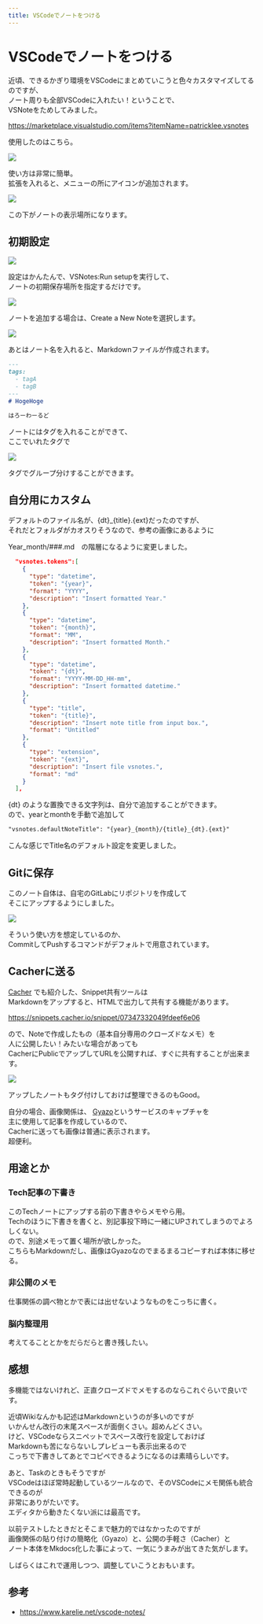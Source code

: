 ```yaml
---
title: VSCodeでノートをつける
---
```


# VSCodeでノートをつける

近頃、できるかぎり環境をVSCodeにまとめていこうと色々カスタマイズしてるのですが、  
ノート周りも全部VSCodeに入れたい！ということで、  
VSNoteをためしてみました。  
  
https://marketplace.visualstudio.com/items?itemName=patricklee.vsnotes

使用したのはこちら。  
  
![](https://gyazo.com/a5cbc744119780a6db03dfeba2ea6ab1.png)

使い方は非常に簡単。  
拡張を入れると、メニューの所にアイコンが追加されます。  
  
![](https://gyazo.com/cf9785474f6000936e93ab884574225d.png)    

この下がノートの表示場所になります。  
  
## 初期設定

![](https://gyazo.com/df0514d64779e5c0b96b60cf10b59640.png)

設定はかんたんで、VSNotes:Run setupを実行して、  
ノートの初期保存場所を指定するだけです。  

![](https://gyazo.com/63d64e13a0d5ffdf52149edaf7e64c9e.png)

ノートを追加する場合は、Create a New Noteを選択します。  
  
![](https://gyazo.com/6f51915d31d29bf547cdf70ea7279e1f.png)

あとはノート名を入れると、Markdownファイルが作成されます。  
  
```markdown
---
tags:
  - tagA
  - tagB
---
# HogeHoge

はろーわーるど
```
ノートにはタグを入れることができて、  
ここでいれたタグで

![](https://gyazo.com/5ec6dc031e105cc5ad1aeaed45578295.png)

タグでグループ分けすることができます。  
  
## 自分用にカスタム

デフォルトのファイル名が、{dt}_{title}.{ext}だったのですが、  
それだとフォルダがカオスりそうなので、参考の画像にあるように  
  
Year_month/###.md　の階層になるように変更しました。  

```json
  "vsnotes.tokens":[
    {
      "type": "datetime",
      "token": "{year}",
      "format": "YYYY",
      "description": "Insert formatted Year."
    },    
    {
      "type": "datetime",
      "token": "{month}",
      "format": "MM",
      "description": "Insert formatted Month."
    },    
    {
      "type": "datetime",
      "token": "{dt}",
      "format": "YYYY-MM-DD_HH-mm",
      "description": "Insert formatted datetime."
    },
    {
      "type": "title",
      "token": "{title}",
      "description": "Insert note title from input box.",
      "format": "Untitled"
    },
    {
      "type": "extension",
      "token": "{ext}",
      "description": "Insert file vsnotes.",
      "format": "md"
    }
  ],
```

{dt} のような置換できる文字列は、自分で追加することができます。  
ので、yearとmonthを手動で追加して  
  
```markdown
"vsnotes.defaultNoteTitle": "{year}_{month}/{title}_{dt}.{ext}"
```
こんな感じでTitle名のデフォルト設定を変更しました。  

## Gitに保存

このノート自体は、自宅のGitLabにリポジトリを作成して  
そこにアップするようにしました。  

![](https://gyazo.com/20155190a495fe2b9877656cf8b89908.png)

そういう使い方を想定しているのか、  
CommitしてPushするコマンドがデフォルトで用意されています。  
  
## Cacherに送る

[Cacher](vscode_cacher.md) でも紹介した、Snippet共有ツールは  
Markdownをアップすると、HTMLで出力して共有する機能があります。  
  
https://snippets.cacher.io/snippet/07347332049fdeef6e06

ので、Noteで作成したもの（基本自分専用のクローズドなメモ）を  
人に公開したい！みたいな場合があっても  
CacherにPublicでアップしてURLを公開すれば、すぐに共有することが出来ます。  

![](https://gyazo.com/1eafc08f4a6b576dcca500d359af21be.png)

アップしたノートもタグ付けしておけば整理できるのもGood。  
  
自分の場合、画像関係は、 [Gyazo](https://gyazo.com/captures)というサービスのキャプチャを  
主に使用して記事を作成しているので、  
Cacherに送っても画像は普通に表示されます。  
超便利。  
  
## 用途とか

### Tech記事の下書き

このTechノートにアップする前の下書きやらメモやら用。  
Techのほうに下書きを書くと、別記事投下時に一緒にUPされてしまうのでよろしくない。  
ので、別途メモって置く場所が欲しかった。  
こちらもMarkdownだし、画像はGyazoなのでまるまるコピーすれば本体に移せる。  
  
### 非公開のメモ

仕事関係の調べ物とかで表には出せないようなものをこっちに書く。  

### 脳内整理用

考えてることとかをだらだらと書き残したい。  
  
## 感想

多機能ではないけれど、正直クローズドでメモするのならこれぐらいで良いです。  
  
近頃Wikiなんかも記述はMarkdownというのが多いのですが  
いかんせん改行の末尾スペースが面倒くさい。超めんどくさい。  
けど、VSCodeならスニペットでスペース改行を設定しておけば  
Markdownも苦にならないしプレビューも表示出来るので  
こっちで下書きしてあとでコピペできるようになるのは素晴らしいです。
  
あと、Taskのときもそうですが  
VSCodeはほぼ常時起動しているツールなので、そのVSCodeにメモ関係も統合できるのが  
非常にありがたいです。  
エディタから動きたくない派には最高です。  
  
以前テストしたときだとそこまで魅力的ではなかったのですが  
画像関係の貼り付けの簡略化（Gyazo）と、公開の手軽さ（Cacher）と  
ノート本体をMkdocs化した事によって、一気にうまみが出てきた気がします。  
  
しばらくはこれで運用しつつ、調整していこうとおもいます。  
  

## 参考

* https://www.karelie.net/vscode-notes/
